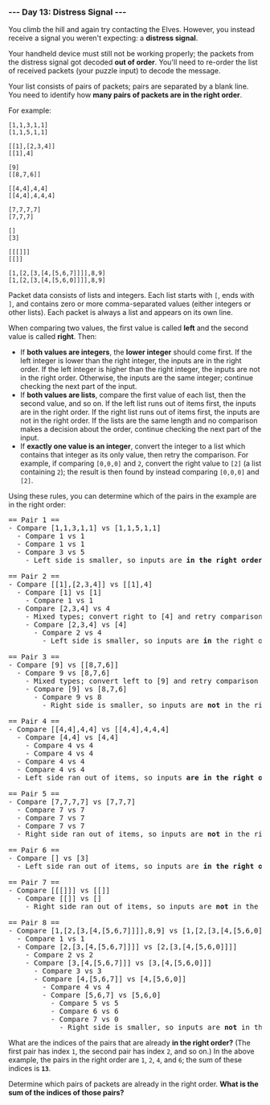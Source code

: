 ### --- Day 13: Distress Signal ---

You climb the hill and again try contacting the Elves. However, you instead
receive a signal you weren't expecting: a **distress signal**.

Your handheld device must still not be working properly; the packets from
the distress signal got decoded **out of order**. You'll need to re-order the
list of received packets (your puzzle input) to decode the message.

Your list consists of pairs of packets; pairs are separated by a blank
line. You need to identify how **many pairs of packets are in the right
order**.

For example:

```
[1,1,3,1,1]
[1,1,5,1,1]

[[1],[2,3,4]]
[[1],4]

[9]
[[8,7,6]]

[[4,4],4,4]
[[4,4],4,4,4]

[7,7,7,7]
[7,7,7]

[]
[3]

[[[]]]
[[]]

[1,[2,[3,[4,[5,6,7]]]],8,9]
[1,[2,[3,[4,[5,6,0]]]],8,9]
```

Packet data consists of lists and integers. Each list starts with `[`, ends
with `]`, and contains zero or more comma-separated values (either integers
or other lists). Each packet is always a list and appears on its own line.

When comparing two values, the first value is called **left** and the second
value is called **right**. Then:

- If **both values are integers**, the **lower integer** should come first. If
  the left integer is lower than the right integer, the inputs are in
  the right order. If the left integer is higher than the right integer,
  the inputs are not in the right order. Otherwise, the inputs are the
  same integer; continue checking the next part of the input.
- If **both values are lists**, compare the first value of each list, then
  the second value, and so on. If the left list runs out of items first,
  the inputs are in the right order. If the right list runs out of items
  first, the inputs are not in the right order. If the lists are the
  same length and no comparison makes a decision about the order,
  continue checking the next part of the input.
- If **exactly one value is an integer**, convert the integer to a list
  which contains that integer as its only value, then retry the
  comparison. For example, if comparing `[0,0,0]` and `2`, convert the right
  value to `[2]` (a list containing `2`); the result is then found by
  instead comparing `[0,0,0]` and `[2]`.

Using these rules, you can determine which of the pairs in the example are
in the right order:

<pre>
== Pair 1 ==
- Compare [1,1,3,1,1] vs [1,1,5,1,1]
  - Compare 1 vs 1
  - Compare 1 vs 1
  - Compare 3 vs 5
    - Left side is smaller, so inputs are <b>in the right order</b>

== Pair 2 ==
- Compare [[1],[2,3,4]] vs [[1],4]
  - Compare [1] vs [1]
    - Compare 1 vs 1
  - Compare [2,3,4] vs 4
    - Mixed types; convert right to [4] and retry comparison
    - Compare [2,3,4] vs [4]
      - Compare 2 vs 4
        - Left side is smaller, so inputs are <b>in</b> the right order

== Pair 3 ==
- Compare [9] vs [[8,7,6]]
  - Compare 9 vs [8,7,6]
    - Mixed types; convert left to [9] and retry comparison
    - Compare [9] vs [8,7,6]
      - Compare 9 vs 8
        - Right side is smaller, so inputs are <b>not</b> in the right order

== Pair 4 ==
- Compare [[4,4],4,4] vs [[4,4],4,4,4]
  - Compare [4,4] vs [4,4]
    - Compare 4 vs 4
    - Compare 4 vs 4
  - Compare 4 vs 4
  - Compare 4 vs 4
  - Left side ran out of items, so inputs <b>are in the right order</b>

== Pair 5 ==
- Compare [7,7,7,7] vs [7,7,7]
  - Compare 7 vs 7
  - Compare 7 vs 7
  - Compare 7 vs 7
  - Right side ran out of items, so inputs are <b>not</b> in the right order

== Pair 6 ==
- Compare [] vs [3]
  - Left side ran out of items, so inputs are <b>in the right order</b>

== Pair 7 ==
- Compare [[[]]] vs [[]]
  - Compare [[]] vs []
    - Right side ran out of items, so inputs are <b>not</b> in the right order

== Pair 8 ==
- Compare [1,[2,[3,[4,[5,6,7]]]],8,9] vs [1,[2,[3,[4,[5,6,0]]]],8,9]
  - Compare 1 vs 1
  - Compare [2,[3,[4,[5,6,7]]]] vs [2,[3,[4,[5,6,0]]]]
    - Compare 2 vs 2
    - Compare [3,[4,[5,6,7]]] vs [3,[4,[5,6,0]]]
      - Compare 3 vs 3
      - Compare [4,[5,6,7]] vs [4,[5,6,0]]
        - Compare 4 vs 4
        - Compare [5,6,7] vs [5,6,0]
          - Compare 5 vs 5
          - Compare 6 vs 6
          - Compare 7 vs 0
            - Right side is smaller, so inputs are <b>not</b> in the right order
</pre>

What are the indices of the pairs that are already **in the right order?**
(The first pair has index `1`, the second pair has index `2`, and so on.) In
the above example, the pairs in the right order are `1`, `2`, `4`, and `6`; the sum
of these indices is **`13`**.

Determine which pairs of packets are already in the right order. **What is
the sum of the indices of those pairs?**
